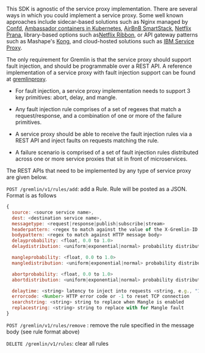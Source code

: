 This SDK is agnostic of the service proxy implementation. There are several
ways in which you could implement a service proxy. Some well known
approaches include sidecar-based solutions such as Nginx managed by
[Confd](https://github.com/kelseyhightower/confd), [Ambassador containers
in
Kubernetes](http://blog.kubernetes.io/2015/06/the-distributed-system-toolkit-patterns.html),
[AirBnB SmartStack](https://github.com/airbnb/synapse), [Netflix
Prana](https://github.com/Netflix/Prana/), library-based options such
as[Netflix Ribbon](https://github.com/Netflix/Ribbon), or API gateway
patterns such as Mashape's [Kong](https://github.com/Mashape/Kong), and
cloud-hosted solutions such as [IBM Service
Proxy](https://developer.ibm.com/bluemix/2016/04/13/service-proxy-to-balance-monitor-and-test-your-microservices/).

The only requirement for Gremlin is that the service proxy should support
fault injection, and should be programmable over a REST API. A reference
implementation of a service proxy with fault injection support can be found
at [gremlinproxy](https://github.com/ResilienceTesting/gremlinproxy).

* For fault injection, a service proxy implementation needs to support 3
  key primitives: abort, delay, and mangle.

* Any fault injection rule comprises of a set of regexes that match a
  request/response, and a combination of one or more of the failure
  primitives.

* A service proxy should be able to receive the fault injection rules via a
  REST API and inject faults on requests matching the rule.

* A failure scenario is comprised of a set of fault injection rules
  distributed across one or more service proxies that sit in front of
  microservices.

The REST APIs that need to be implemented by any type of service proxy are
given below.

```POST /gremlin/v1/rules/add```: add a Rule. Rule will be posted as a JSON. Format is as follows

```javascript
{
  source: <source service name>,
  dest: <destination service name>,
  messagetype: <request|response|publish|subscribe|stream>
  headerpattern: <regex to match against the value of the X-Gremlin-ID trackingheader present in HTTP headers>
  bodypattern: <regex to match against HTTP message body>
  delayprobability: <float, 0.0 to 1.0>
  delaydistribution: <uniform|exponential|normal> probability distribution function

  mangleprobability: <float, 0.0 to 1.0>
  mangledistribution: <uniform|exponential|normal> probability distribution function

  abortprobability: <float, 0.0 to 1.0>
  abortdistribution: <uniform|exponential|normal> probability distribution function

  delaytime: <string> latency to inject into requests <string, e.g., "10ms", "1s", "5m", "3h", "1s500ms">
  errorcode: <Number> HTTP error code or -1 to reset TCP connection
  searchstring: <string> string to replace when Mangle is enabled
  replacestring: <string> string to replace with for Mangle fault
}
```

```POST /gremlin/v1/rules/remove``` : remove the rule specified in the message body (see rule format above)

```DELETE /gremlin/v1/rules```: clear all rules
